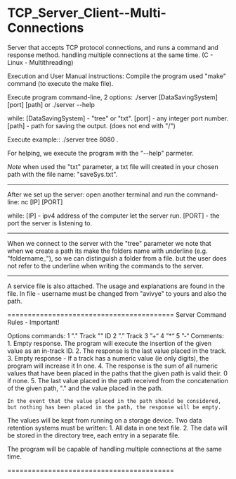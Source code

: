 # TCP_Server_Client--Multi-Connections
 Server that accepts TCP protocol connections, and runs a command and response method.
    handling multiple connections at the same time.
        (C - Linux - Multithreading)

Execution and User Manual instructions:
Compile the program used "make" command (to execute the make file).

Execute program command-line, 2 options:
./server [DataSavingSystem] [port] [path]
or
./server --help

while:
[DataSavingSystem] - "tree" or "txt".
[port] - any integer port number.
[path] - path for saving the output. (does not end with "/")

Execute example::
./server tree 8080 .

For helping, we execute the program with the "--help" parmeter.

*Note* 
when used the "txt" parameter, a txt file will created in
your chosen path with the file name: "saveSys.txt".

-----------------------------------------

After we set up the server:
open another terminal and run the command-line:
nc [IP] [PORT]

while:
[IP] - ipv4 address of the computer let the server run.
[PORT] - the port the server is listening to.

-----------------------------------------

When we connect to the server with the "tree" parameter we note that
when we create a path its make the folders name with underline
(e.g. "foldername_"),
so we can distinguish a folder from a file.
but the user does not refer to the underline when writing
the commands to the server.

-----------------------------------------

A service file is also attached.
The usage and explanations are found in the file.
In file - username must be changed from "avivye" to yours and also the path.


=========================================
Server Command Rules - Important!

Options commands:
    1 "." Track "" ID
    2 ”.” Track
    3 ”+“
    4 ”*“
    5 ”-“
Comments:
    1. Empty response. The program will execute the insertion of the given value as an in-track ID.
    2. The response is the last value placed in the track.
    3. Empty response - If a track has a numeric value (ie only digits), the program will increase it In one.
    4. The response is the sum of all numeric values ​​that have been placed in the paths that the given path is valid their. 0 if none.
    5. The last value placed in the path received from the concatenation of the given path, "." and the value placed in the path.

    In the event that the value placed in the path should be considered, but nothing has been placed in the path, the response will be empty.

The values ​​will be kept from running on a storage device. Two data retention systems must be written:
    1. All data in one text file.
    2. The data will be stored in the directory tree, each entry in a separate file.

The program will be capable of handling multiple connections at the same time.

=========================================
